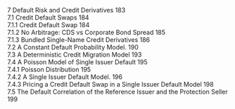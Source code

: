 7 Default Risk and Credit Derivatives 183  
7.1 Credit Default Swaps 184   
7.1.1 Credit Default Swap 184   
7.1.2 No Arbitrage: CDS vs Corporate Bond Spread 185   
7.1.3 Bundled Single-Name Credit Derivatives 186   
7.2 A Constant Default Probability Model. 190   
7.3 A Deterministic Credit Migration Model 193   
7.4 A Poisson Model of Single Issuer Default 195   
7.4.1 Poisson Distribution 195   
7.4.2 A Single Issuer Default Model. 196   
7.4.3 Pricing a Credit Default Swap in a Single Issuer Default Model 198   
7.5 The Default Correlation of the Reference Issuer and the Protection Seller 199  